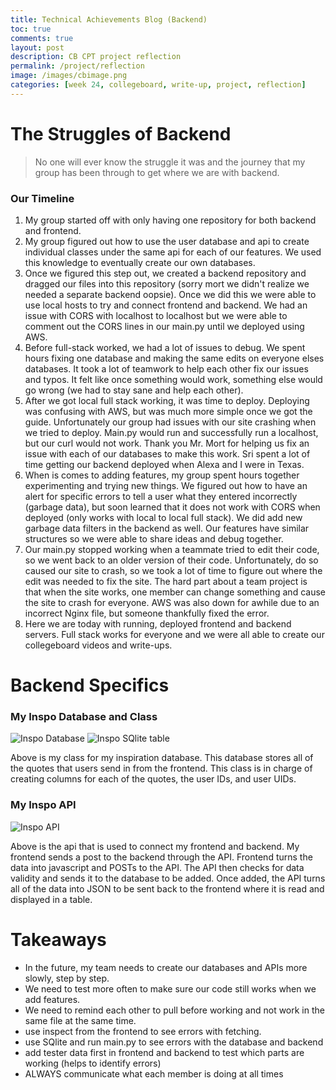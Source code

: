 ```yaml
---
title: Technical Achievements Blog (Backend)
toc: true
comments: true
layout: post
description: CB CPT project reflection
permalink: /project/reflection
image: /images/cbimage.png
categories: [week 24, collegeboard, write-up, project, reflection]
---
```



# The Struggles of Backend
> No one will ever know the struggle it was and the journey that my group has been through to get where we are with backend. 

### Our Timeline

1. My group started off with only having one repository for both backend and frontend. 
2. My group figured out how to use the user database and api to create individual classes under the same api for each of our features. We used this knowledge to eventually create our own databases. 
3. Once we figured this step out, we created a backend repository and dragged our files into this repository (sorry mort we didn't realize we needed a separate backend oopsie). Once we did this we were able to use local hosts to try and connect frontend and backend. We had an issue with CORS with localhost to localhost but we were able to comment out the CORS lines in our main.py until we deployed using AWS.
4. Before full-stack worked, we had a lot of issues to debug. We spent hours fixing one database and making the same edits on everyone elses databases. It took a lot of teamwork to help each other fix our issues and typos. It felt like once something would work, something else would go wrong (we had to stay sane and help each other). 
5. After we got local full stack working, it was time to deploy. Deploying was confusing with AWS, but was much more simple once we got the guide. Unfortunately our group had issues with our site crashing when we tried to deploy. Main.py would run and successfully run a localhost, but our curl would not work. Thank you Mr. Mort for helping us fix an issue with each of our databases to make this work. Sri spent a lot of time getting our backend deployed when Alexa and I were in Texas. 
6. When is comes to adding features, my group spent hours together experimenting and trying new things. We figured out how to have an alert for specific errors to tell a user what they entered incorrectly (garbage data), but soon learned that it does not work with CORS when deployed (only works with local to local full stack). We did add new garbage data filters in the backend as well. Our features have similar structures so we were able to share ideas and debug together. 
7. Our main.py stopped working when a teammate tried to edit their code, so we went back to an older version of their code. Unfortunately, do so caused our site to crash, so we took a lot of time to figure out where the edit was needed to fix the site. The hard part about a team project is that when the site works, one member can change something and cause the site to crash for everyone. AWS was also down for awhile due to an incorrect Nginx file, but someone thankfully fixed the error.
8. Here we are today with running, deployed frontend and backend servers. Full stack works for everyone and we were all able to create our collegeboard videos and write-ups. 


# Backend Specifics

### My Inspo Database and Class

![Inspo Database]({{site.baseurl}}/images/inspodatabase.png)
![Inspo SQlite table]({{site.baseurl}}/images/insposqlite.png)

Above is my class for my inspiration database. This database stores all of the quotes that users send in from the frontend. This class is in charge of creating columns for each of the quotes, the user IDs, and user UIDs. 

### My Inspo API

![Inspo API]({{site.baseurl}}/images/apiscreenshot.png)

Above is the api that is used to connect my frontend and backend. My frontend sends a post to the backend through the API. Frontend turns the data into javascript and POSTs to the API. The API then checks for data validity and sends it to the database to be added. Once added, the API turns all of the data into JSON to be sent back to the frontend where it is read and displayed in a table. 



# Takeaways

- In the future, my team needs to create our databases and APIs more slowly, step by step. 
- We need to test more often to make sure our code still works when we add features.
- We need to remind each other to pull before working and not work in the same file at the same time. 
- use inspect from the frontend to see errors with fetching.
- use SQlite and run main.py to see errors with the database and backend
- add tester data first in frontend and backend to test which parts are working (helps to identify errors)
- ALWAYS communicate what each member is doing at all times